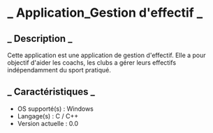 # **_ Application_Gestion d'effectif _**

## **_ Description _**

Cette application est une application de gestion d'effectif. Elle a pour objectif d'aider les coachs, les clubs a gérer leurs effectifs indépendamment du sport pratiqué.

## **_ Caractéristiques _**

- OS supporté(s) : Windows
- Langage(s) : C / C++
- Version actuelle : 0.0
